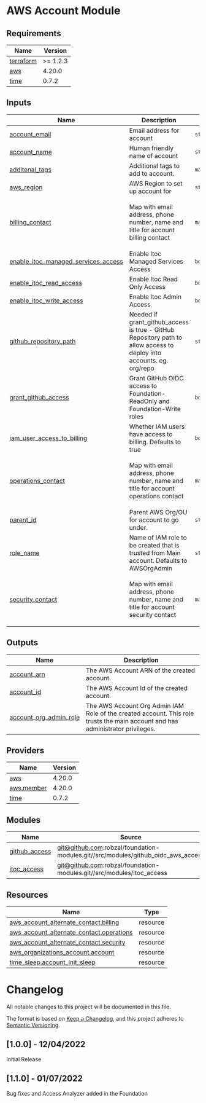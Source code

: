 
# AWS Account Module
## Requirements

| Name | Version |
|------|---------|
| <a name="requirement_terraform"></a> [terraform](#requirement\_terraform) | >= 1.2.3 |
| <a name="requirement_aws"></a> [aws](#requirement\_aws) | 4.20.0 |
| <a name="requirement_time"></a> [time](#requirement\_time) | 0.7.2 |
## Inputs

| Name | Description | Type | Default | Required |
|------|-------------|------|---------|:--------:|
| <a name="input_account_email"></a> [account\_email](#input\_account\_email) | Email address for account | `string` | n/a | yes |
| <a name="input_account_name"></a> [account\_name](#input\_account\_name) | Human friendly name of account | `string` | n/a | yes |
| <a name="input_additonal_tags"></a> [additonal\_tags](#input\_additonal\_tags) | Additional tags to add to account. | `map(any)` | `{}` | no |
| <a name="input_aws_region"></a> [aws\_region](#input\_aws\_region) | AWS Region to set up account for | `string` | n/a | yes |
| <a name="input_billing_contact"></a> [billing\_contact](#input\_billing\_contact) | Map with email address, phone number, name and title for account billing contact | `map(string)` | <pre>{<br>  "email": "",<br>  "name": "",<br>  "phone_number": "",<br>  "title": ""<br>}</pre> | no |
| <a name="input_enable_itoc_managed_services_access"></a> [enable\_itoc\_managed\_services\_access](#input\_enable\_itoc\_managed\_services\_access) | Enable Itoc Managed Services Access | `bool` | `false` | no |
| <a name="input_enable_itoc_read_access"></a> [enable\_itoc\_read\_access](#input\_enable\_itoc\_read\_access) | Enable Itoc Read Only Access | `bool` | `false` | no |
| <a name="input_enable_itoc_write_access"></a> [enable\_itoc\_write\_access](#input\_enable\_itoc\_write\_access) | Enable Itoc Admin Access | `bool` | `false` | no |
| <a name="input_github_repository_path"></a> [github\_repository\_path](#input\_github\_repository\_path) | Needed if grant\_github\_access is true - GitHub Repository path to allow access to deploy into accounts. eg. org/repo | `string` | `""` | no |
| <a name="input_grant_github_access"></a> [grant\_github\_access](#input\_grant\_github\_access) | Grant GitHub OIDC access to Foundation-ReadOnly and Foundation-Write roles | `bool` | `false` | no |
| <a name="input_iam_user_access_to_billing"></a> [iam\_user\_access\_to\_billing](#input\_iam\_user\_access\_to\_billing) | Whether IAM users have access to billing. Defaults to true | `bool` | `true` | no |
| <a name="input_operations_contact"></a> [operations\_contact](#input\_operations\_contact) | Map with email address, phone number, name and title for account operations contact | `map(string)` | <pre>{<br>  "email": "",<br>  "name": "",<br>  "phone_number": "",<br>  "title": ""<br>}</pre> | no |
| <a name="input_parent_id"></a> [parent\_id](#input\_parent\_id) | Parent AWS Org/OU for account to go under. | `string` | n/a | yes |
| <a name="input_role_name"></a> [role\_name](#input\_role\_name) | Name of IAM role to be created that is trusted from Main account. Defaults to AWSOrgAdmin | `string` | `"AWSOrgAdmin"` | no |
| <a name="input_security_contact"></a> [security\_contact](#input\_security\_contact) | Map with email address, phone number, name and title for account security contact | `map(string)` | <pre>{<br>  "email": "",<br>  "name": "",<br>  "phone_number": "",<br>  "title": ""<br>}</pre> | no |
## Outputs

| Name | Description |
|------|-------------|
| <a name="output_account_arn"></a> [account\_arn](#output\_account\_arn) | The AWS Account ARN of the created account. |
| <a name="output_account_id"></a> [account\_id](#output\_account\_id) | The AWS Account Id of the created account. |
| <a name="output_account_org_admin_role"></a> [account\_org\_admin\_role](#output\_account\_org\_admin\_role) | The AWS Account Org Admin IAM Role of the created account. This role trusts the main account and has administrator privileges. |
## Providers

| Name | Version |
|------|---------|
| <a name="provider_aws"></a> [aws](#provider\_aws) | 4.20.0 |
| <a name="provider_aws.member"></a> [aws.member](#provider\_aws.member) | 4.20.0 |
| <a name="provider_time"></a> [time](#provider\_time) | 0.7.2 |
## Modules

| Name | Source | Version |
|------|--------|---------|
| <a name="module_github_access"></a> [github\_access](#module\_github\_access) | git@github.com:robzal/foundation-modules.git//src/modules/github_oidc_aws_access | v1.1.0 |
| <a name="module_itoc_access"></a> [itoc\_access](#module\_itoc\_access) | git@github.com:robzal/foundation-modules.git//src/modules/itoc_access | v1.1.0 |
## Resources

| Name | Type |
|------|------|
| [aws_account_alternate_contact.billing](https://registry.terraform.io/providers/hashicorp/aws/4.20.0/docs/resources/account_alternate_contact) | resource |
| [aws_account_alternate_contact.operations](https://registry.terraform.io/providers/hashicorp/aws/4.20.0/docs/resources/account_alternate_contact) | resource |
| [aws_account_alternate_contact.security](https://registry.terraform.io/providers/hashicorp/aws/4.20.0/docs/resources/account_alternate_contact) | resource |
| [aws_organizations_account.account](https://registry.terraform.io/providers/hashicorp/aws/4.20.0/docs/resources/organizations_account) | resource |
| [time_sleep.account_init_sleep](https://registry.terraform.io/providers/hashicorp/time/0.7.2/docs/resources/sleep) | resource |
# Changelog
All notable changes to this project will be documented in this file.

The format is based on [Keep a Changelog](https://keepachangelog.com/en/1.0.0/),
and this project adheres to [Semantic Versioning](https://semver.org/spec/v2.0.0.html).

## [1.0.0] - 12/04/2022
Initial Release

## [1.1.0] - 01/07/2022
Bug fixes and Access Analyzer added in the Foundation


